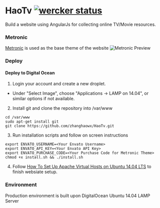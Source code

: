 # HaoTv [![wercker status](https://app.wercker.com/status/a21ebedfad0c675440adf27e1131bd88/s "wercker status")](https://app.wercker.com/project/bykey/a21ebedfad0c675440adf27e1131bd88)
Build a website using AngularJs for collecting online TV/Movie resources.

### Metronic
[Metronic] is used as the base theme of the website
![Metronic Preview](http://keenthemes.com/assets/img/itempage/banner_newupdate.jpg)

### Deploy
#### Deploy to Digital Ocean
1. Login your account and create a new droplet.
 * Under "Select Image", choose "Applications -> LAMP on 14.04", or similar options if not available.

2. Install git and clone the repository into /var/www
 ```
cd /var/www
sudo apt-get install git
git clone https://github.com/zhanghaowx/HaoTv.git
 ```

3. Run installation scripts and follow on screen instructions
 ```
export ENVATO_USERNAME=<Your Envato Username>
export ENVATO_API_KEY=<Your Envato API Key>
export ENVATO_PURCHASE_CODE=<Your Purchase Code for Metronic Theme>
chmod +x install.sh && ./install.sh
 ```
4. Follow [How To Set Up Apache Virtual Hosts on Ubuntu 14.04 LTS] to finish websiate setup.

### Environment
Production environment is built upon DigitalOcean Ubuntu 14.04 LAMP Server

[Metronic]:http://themeforest.net/item/metronic-responsive-admin-dashboard-template/4021469
[How To Set Up Apache Virtual Hosts on Ubuntu 14.04 LTS]: https://www.digitalocean.com/community/tutorials/how-to-set-up-apache-virtual-hosts-on-ubuntu-14-04-lts
